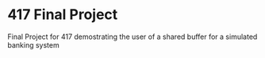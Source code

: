 # 417 Final Project
 Final Project for 417 demostrating the user of a shared buffer for a simulated banking system
